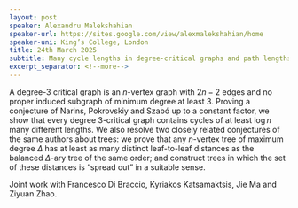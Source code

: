 ```yaml
---
layout: post
speaker: Alexandru Malekshahian
speaker-url: https://sites.google.com/view/alexmalekshahian/home
speaker-uni: King’s College, London
title: 24th March 2025
subtitle: Many cycle lengths in degree-critical graphs and path lengths in trees
excerpt_separator: <!--more-->
---
```

 A degree-3 critical graph is an $n$-vertex graph with $2n-2$ edges and no proper induced subgraph of minimum degree at least $3$.
Proving a conjecture of Narins, Pokrovskiy and Szabó up to a constant factor, we show that every degree $3$-critical graph contains cycles of at least $\log n$ many different lengths.
We also resolve two closely related conjectures of the same authors about trees: we prove that any $n$-vertex tree of maximum degree $\Delta$ has at least as many distinct leaf-to-leaf distances as the balanced $\Delta$-ary tree of the same order; and construct trees in which the set of these distances is “spread out” in a suitable sense.

Joint work with Francesco Di Braccio, Kyriakos Katsamaktsis, Jie Ma and Ziyuan Zhao.
<!--more-->
